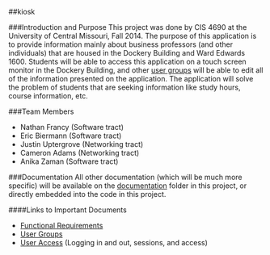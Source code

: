 ##kiosk

###Introduction and Purpose
This project was done by CIS 4690 at the University of Central Missouri, Fall 2014. The purpose of this application is to provide information mainly about business professors (and other individuals) that are housed in the Dockery Building and Ward Edwards 1600. Students will be able to access this application on a touch screen monitor in the Dockery Building, and other [user groups](https://github.com/CIS4690-Fall2014/kiosk-php/blob/master/documentation/user-groups.md) will be able to edit all of the information presented on the application. The application will solve the problem of students that are seeking information like study hours, course information, etc.

###Team Members
- Nathan Francy (Software tract)
- Eric Biermann (Software tract)
- Justin Uptergrove (Networking tract)
- Cameron Adams (Networking tract)
- Anika Zaman (Software tract)

###Documentation
All other documentation (which will be much more specific) will be available on the [documentation](https://github.com/CIS4690-Fall2014/kiosk-php/tree/master/documentation) folder in this project, or directly embedded into the code in this project.

####Links to Important Documents
- [Functional Requirements](https://github.com/CIS4690-Fall2014/kiosk-php/blob/master/documentation/functional-requirements.md)
- [User Groups](https://github.com/CIS4690-Fall2014/kiosk-php/blob/master/documentation/user-groups.md)
- [User Access](https://github.com/CIS4690-Fall2014/kiosk-php/blob/master/documentation/user-access.md) (Logging in and out, sessions, and access)